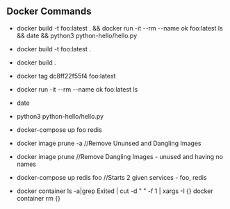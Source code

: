 ## Docker Commands

- docker build -t foo:latest . && docker run -it --rm --name ok foo:latest ls && date && python3 python-hello/hello.py
- docker build -t foo:latest . 
- docker build .
- docker tag dc8ff22f55f4 foo:latest
- docker run -it --rm --name ok foo:latest ls 
- date
- python3 python-hello/hello.py
- docker-compose up foo redis
- docker image prune -a //Remove Ununsed and Dangling Images
- docker image prune //Remove Dangling Images -  unused and having no names
- docker-compose up redis foo //Starts 2 given services - foo, redis

- docker container ls  -a|grep Exited | cut -d " " -f 1 | xargs -I {} docker container rm {}
